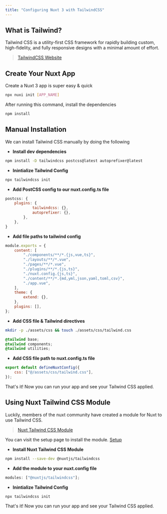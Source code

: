 ```yaml
---
title: "Configuring Nuxt 3 with TailwindCSS"
---
```


## What is Tailwind?

Tailwind CSS is a utility-first CSS framework for rapidly building custom, high-fidelity, and fully responsive designs with a minimal amount of effort.

> [TailwindCSS Website](https://tailwindcss.com/)

## Create Your Nuxt App

Create a Nuxt 3 app is super easy & quick

```bash
npx nuxi init [APP_NAME]
```

After running this command, install the dependencies

```bash
npm install
```

## Manual Installation

We can install Tailwind CSS manually by doing the following

- **Install dev dependencies**

```bash
npm install -D tailwindcss postcss@latest autoprefixer@latest
```

- **Inintialize Tailwind Config**

```bash
npx tailwindcss init
```

- **Add PostCSS config to our nuxt.config.ts file**

```js
postcss: {
	plugins: {
			tailwindcss: {},
			autoprefixer: {},
		},
	},
}
```

- **Add file paths to tailwind config**

```js
module.exports = {
	content: [
		"./components/**/*.{js,vue,ts}",
		"./layouts/**/*.vue",
		"./pages/**/*.vue",
		"./plugins/**/*.{js,ts}",
		"./nuxt.config.{js,ts}",
		"./content/**/*.{md,yml,json,yaml,toml,csv}",
		"./app.vue",
	],
	theme: {
		extend: {},
	},
	plugins: [],
};
```

- **Add CSS file & Tailwind directives**

```bash
mkdir -p ./assets/css && touch ./assets/css/tailwind.css
```

```css
@tailwind base;
@tailwind components;
@tailwind utilities;
```

- **Add CSS file path to nuxt.config.ts file**

```js
export default defineNuxtConfig({
	css: ["@/assets/css/tailwind.css"],
});
```

That's it! Now you can run your app and see your Tailwind CSS applied.

## Using Nuxt Tailwind CSS Module

Luckily, members of the nuxt community have created a module for Nuxt to use Tailwind CSS.

> [Nuxt Tailwind CSS Module](https://tailwindcss.nuxtjs.org/)

You can visit the setup page to install the module. [Setup](https://tailwindcss.nuxtjs.org/setup)

- **Install Nuxt Tailwind CSS Module**

```bash
npm install --save-dev @nuxtjs/tailwindcss
```

- **Add the module to your nuxt.config file**

```js
modules: ["@nuxtjs/tailwindcss"];
```

- **Inintialize Tailwind Config**

```bash
npx tailwindcss init
```

That's it! Now you can run your app and see your Tailwind CSS applied.

<br/>
